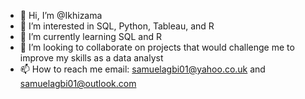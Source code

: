 - 👋 Hi, I’m @Ikhizama
- 👀 I’m interested in SQL, Python, Tableau, and R
- 🌱 I’m currently learning SQL and R
- 💞️ I’m looking to collaborate on projects that would challenge me to improve my skills as a data analyst
- 📫 How to reach me email: samuelagbi01@yahoo.co.uk and samuelagbi01@outlook.com 

<!---
Ikhizama/Ikhizama is a ✨ special ✨ repository because its `README.md` (this file) appears on your GitHub profile.
You can click the Preview link to take a look at your changes.
--->

